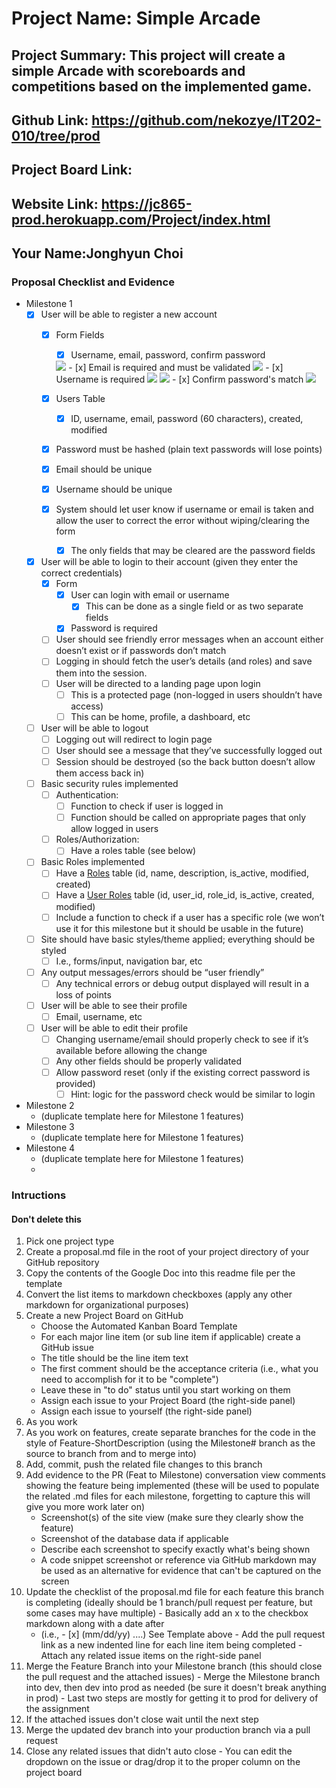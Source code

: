 # Project Name: Simple Arcade
## Project Summary: This project will create a simple Arcade with scoreboards and competitions based on the implemented game.
## Github Link: https://github.com/nekozye/IT202-010/tree/prod
## Project Board Link: 
## Website Link: https://jc865-prod.herokuapp.com/Project/index.html
## Your Name:Jonghyun Choi

<!-- Line item / Feature template (use this for each bullet point) -- DO NOT DELETE THIS SECTION


- [ ] \(mm/dd/yyyy of completion) Feature Title (from the proposal bullet point, if it's a sub-point indent it properly)
  -  Link to related .md file: [Link Name](link url)

 End Line item / Feature Template -- DO NOT DELETE THIS SECTION --> 
 
 
### Proposal Checklist and Evidence

- Milestone 1
  - [x] User will be able to register a new account
    - [x] Form Fields
      - [x] Username, email, password, confirm password
      <img src="https://github.com/nekozye/IT202-010/blob/Milestone1/pictures/Project/register/register-blank.png?raw=true">
      - [x] Email is required and must be validated
      <img src="https://github.com/nekozye/IT202-010/blob/Milestone1/pictures/Project/register/emailrequiredregister.png?raw=true">
      - [x] Username is required
      <img src="https://github.com/nekozye/IT202-010/blob/Milestone1/pictures/Project/register/usernamerequiredregister.png?raw=true">
      <img src="https://github.com/nekozye/IT202-010/blob/Milestone1/pictures/Project/register/usernamevalidateregister.png?raw=true">
      - [x] Confirm password's match
      <img src="https://github.com/nekozye/IT202-010/blob/Milestone1/pictures/Project/register/confirmpasswordmatchregister.png?raw=true">
    - [x] Users Table
      - [x] ID, username, email, password (60 characters), created, modified   
    - [x] Password must be hashed (plain text passwords will lose points)
    - [x] Email should be unique
    - [x] Username should be unique
    


    - [x] System should let user know if username or email is taken and allow the user to correct the error without wiping/clearing the form
      - [x] The only fields that may be cleared are the password fields 

  - [x] User will be able to login to their account (given they enter the correct credentials)
    - [x] Form
      - [x] User can login with email or username
        - [x] This can be done as a single field or as two separate fields
      - [x] Password is required
    - [ ] User should see friendly error messages when an account either doesn’t exist or if passwords don’t match
    - [ ] Logging in should fetch the user’s details (and roles) and save them into the session.
    - [ ] User will be directed to a landing page upon login
      - [ ] This is a protected page (non-logged in users shouldn’t have access)
      - [ ] This can be home, profile, a dashboard, etc

  - [ ] User will be able to logout
      - [ ] Logging out will redirect to login page
      - [ ] User should see a message that they’ve successfully logged out
      - [ ] Session should be destroyed (so the back button doesn’t allow them access back in)
      
  - [ ] Basic security rules implemented
      - [ ] Authentication:
          - [ ] Function to check if user is logged in
          - [ ] Function should be called on appropriate pages that only allow logged in users
      - [ ] Roles/Authorization:
          - [ ] Have a roles table (see below)

  - [ ] Basic Roles implemented
      - [ ] Have a <span style="text-decoration:underline;">Roles</span> table  (id, name, description, is_active, modified, created)
      - [ ] Have a <span style="text-decoration:underline;">User Roles</span> table (id, user_id, role_id, is_active, created, modified)
      - [ ] Include a function to check if a user has a specific role (we won’t use it for this milestone but it should be usable in the future)

  - [ ] Site should have basic styles/theme applied; everything should be styled
      - [ ] I.e., forms/input, navigation bar, etc

  - [ ] Any output messages/errors should be “user friendly”
      - [ ] Any technical errors or debug output displayed will result in a loss of points

  - [ ] User will be able to see their profile
      - [ ] Email, username, etc
      
  - [ ] User will be able to edit their profile
      - [ ] Changing username/email should properly check to see if it’s available before allowing the change
      - [ ] Any other fields should be properly validated
      - [ ] Allow password reset (only if the existing correct password is provided)
          - [ ] Hint: logic for the password check would be similar to login

- Milestone 2
  - (duplicate template here for Milestone 1 features)
- Milestone 3
  - (duplicate template here for Milestone 1 features)
- Milestone 4
  - (duplicate template here for Milestone 1 features)
  - 
### Intructions
#### Don't delete this
1. Pick one project type
2. Create a proposal.md file in the root of your project directory of your GitHub repository
3. Copy the contents of the Google Doc into this readme file per the template
4. Convert the list items to markdown checkboxes (apply any other markdown for organizational purposes)
5. Create a new Project Board on GitHub
   - Choose the Automated Kanban Board Template
   - For each major line item (or sub line item if applicable) create a GitHub issue
   - The title should be the line item text
   - The first comment should be the acceptance criteria (i.e., what you need to accomplish for it to be "complete")
   - Leave these in "to do" status until you start working on them
   - Assign each issue to your Project Board (the right-side panel)
   - Assign each issue to yourself (the right-side panel)
6. As you work
  1. As you work on features, create separate branches for the code in the style of Feature-ShortDescription (using the Milestone# branch as the source to branch from and to merge into)
  2. Add, commit, push the related file changes to this branch
  3. Add evidence to the PR (Feat to Milestone) conversation view comments showing the feature being implemented (these will be used to populate the related .md files for each milestone, forgetting to capture this will give you more work later on)
     - Screenshot(s) of the site view (make sure they clearly show the feature)
     - Screenshot of the database data if applicable
     - Describe each screenshot to specify exactly what's being shown
     - A code snippet screenshot or reference via GitHub markdown may be used as an alternative for evidence that can't be captured on the screen
  4. Update the checklist of the proposal.md file for each feature this branch is completing (ideally should be 1 branch/pull request per feature, but some cases may have multiple)
    - Basically add an x to the checkbox markdown along with a date after
      - (i.e.,   - [x] (mm/dd/yy) ....) See Template above
    - Add the pull request link as a new indented line for each line item being completed
    - Attach any related issue items on the right-side panel
  5. Merge the Feature Branch into your Milestone branch (this should close the pull request and the attached issues)
    - Merge the Milestone branch into dev, then dev into prod as needed (be sure it doesn't break anything in prod)
    - Last two steps are mostly for getting it to prod for delivery of the assignment 
  7. If the attached issues don't close wait until the next step
  8. Merge the updated dev branch into your production branch via a pull request
  9. Close any related issues that didn't auto close
    - You can edit the dropdown on the issue or drag/drop it to the proper column on the project board